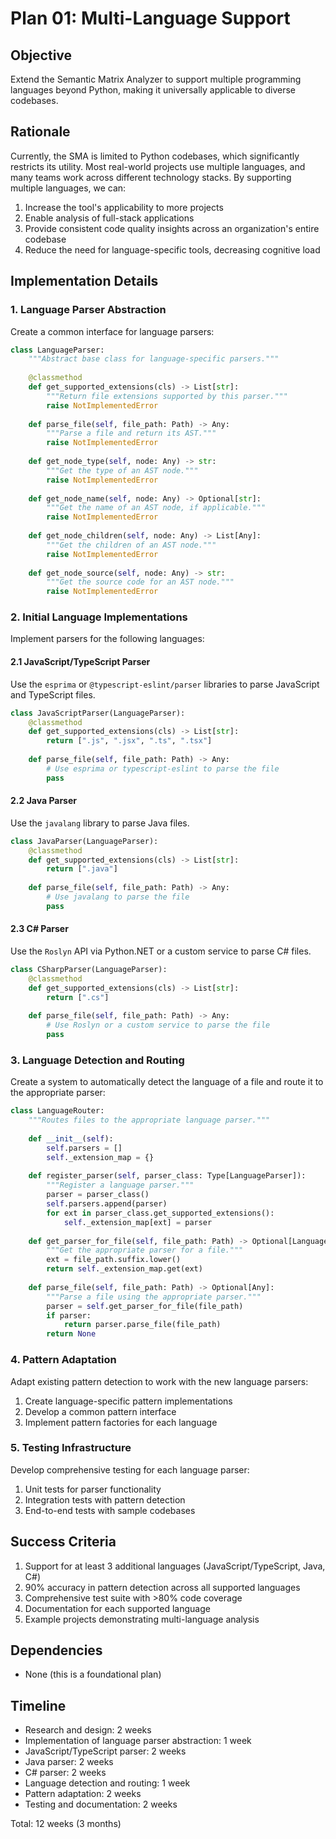 # Plan 01: Multi-Language Support

## Objective

Extend the Semantic Matrix Analyzer to support multiple programming languages beyond Python, making it universally applicable to diverse codebases.

## Rationale

Currently, the SMA is limited to Python codebases, which significantly restricts its utility. Most real-world projects use multiple languages, and many teams work across different technology stacks. By supporting multiple languages, we can:

1. Increase the tool's applicability to more projects
2. Enable analysis of full-stack applications
3. Provide consistent code quality insights across an organization's entire codebase
4. Reduce the need for language-specific tools, decreasing cognitive load

## Implementation Details

### 1. Language Parser Abstraction

Create a common interface for language parsers:

```python
class LanguageParser:
    """Abstract base class for language-specific parsers."""
    
    @classmethod
    def get_supported_extensions(cls) -> List[str]:
        """Return file extensions supported by this parser."""
        raise NotImplementedError
    
    def parse_file(self, file_path: Path) -> Any:
        """Parse a file and return its AST."""
        raise NotImplementedError
    
    def get_node_type(self, node: Any) -> str:
        """Get the type of an AST node."""
        raise NotImplementedError
    
    def get_node_name(self, node: Any) -> Optional[str]:
        """Get the name of an AST node, if applicable."""
        raise NotImplementedError
    
    def get_node_children(self, node: Any) -> List[Any]:
        """Get the children of an AST node."""
        raise NotImplementedError
    
    def get_node_source(self, node: Any) -> str:
        """Get the source code for an AST node."""
        raise NotImplementedError
```

### 2. Initial Language Implementations

Implement parsers for the following languages:

#### 2.1 JavaScript/TypeScript Parser

Use the `esprima` or `@typescript-eslint/parser` libraries to parse JavaScript and TypeScript files.

```python
class JavaScriptParser(LanguageParser):
    @classmethod
    def get_supported_extensions(cls) -> List[str]:
        return [".js", ".jsx", ".ts", ".tsx"]
    
    def parse_file(self, file_path: Path) -> Any:
        # Use esprima or typescript-eslint to parse the file
        pass
```

#### 2.2 Java Parser

Use the `javalang` library to parse Java files.

```python
class JavaParser(LanguageParser):
    @classmethod
    def get_supported_extensions(cls) -> List[str]:
        return [".java"]
    
    def parse_file(self, file_path: Path) -> Any:
        # Use javalang to parse the file
        pass
```

#### 2.3 C# Parser

Use the `Roslyn` API via Python.NET or a custom service to parse C# files.

```python
class CSharpParser(LanguageParser):
    @classmethod
    def get_supported_extensions(cls) -> List[str]:
        return [".cs"]
    
    def parse_file(self, file_path: Path) -> Any:
        # Use Roslyn or a custom service to parse the file
        pass
```

### 3. Language Detection and Routing

Create a system to automatically detect the language of a file and route it to the appropriate parser:

```python
class LanguageRouter:
    """Routes files to the appropriate language parser."""
    
    def __init__(self):
        self.parsers = []
        self._extension_map = {}
        
    def register_parser(self, parser_class: Type[LanguageParser]):
        """Register a language parser."""
        parser = parser_class()
        self.parsers.append(parser)
        for ext in parser_class.get_supported_extensions():
            self._extension_map[ext] = parser
    
    def get_parser_for_file(self, file_path: Path) -> Optional[LanguageParser]:
        """Get the appropriate parser for a file."""
        ext = file_path.suffix.lower()
        return self._extension_map.get(ext)
    
    def parse_file(self, file_path: Path) -> Optional[Any]:
        """Parse a file using the appropriate parser."""
        parser = self.get_parser_for_file(file_path)
        if parser:
            return parser.parse_file(file_path)
        return None
```

### 4. Pattern Adaptation

Adapt existing pattern detection to work with the new language parsers:

1. Create language-specific pattern implementations
2. Develop a common pattern interface
3. Implement pattern factories for each language

### 5. Testing Infrastructure

Develop comprehensive testing for each language parser:

1. Unit tests for parser functionality
2. Integration tests with pattern detection
3. End-to-end tests with sample codebases

## Success Criteria

1. Support for at least 3 additional languages (JavaScript/TypeScript, Java, C#)
2. 90% accuracy in pattern detection across all supported languages
3. Comprehensive test suite with >80% code coverage
4. Documentation for each supported language
5. Example projects demonstrating multi-language analysis

## Dependencies

- None (this is a foundational plan)

## Timeline

- Research and design: 2 weeks
- Implementation of language parser abstraction: 1 week
- JavaScript/TypeScript parser: 2 weeks
- Java parser: 2 weeks
- C# parser: 2 weeks
- Language detection and routing: 1 week
- Pattern adaptation: 2 weeks
- Testing and documentation: 2 weeks

Total: 12 weeks (3 months)

